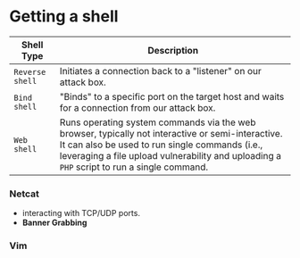 # Getting a shell

**Shell Type** | **Description**
|--|--|
`Reverse shell` | Initiates a connection back to a "listener" on our attack box.
`Bind shell` | "Binds" to a specific port on the target host and waits for a connection from our attack box.
`Web shell` | Runs operating system commands via the web browser, typically not interactive or semi-interactive. It can also be used to run single commands (i.e., leveraging a file upload vulnerability and uploading a `PHP` script to run a single command.

### Netcat
- interacting with TCP/UDP ports.
- **Banner Grabbing** 
### Vim
<!--stackedit_data:
eyJoaXN0b3J5IjpbLTU3ODMyMTE5MCw4MTEwNjkwMTUsLTIwOD
g3NDY2MTJdfQ==
-->